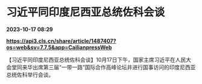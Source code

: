 # 习近平同印度尼西亚总统佐科会谈

**2023-10-17 08:29**

**https://api3.cls.cn/share/article/1487407?os=web&sv=7.7.5&app=CailianpressWeb**

【习近平同印度尼西亚总统佐科会谈】10月17日下午，国家主席习近平在人民大会堂同来华出席第三届“一带一路”国际合作高峰论坛并进行国事访问的印度尼西亚总统佐科举行会谈。